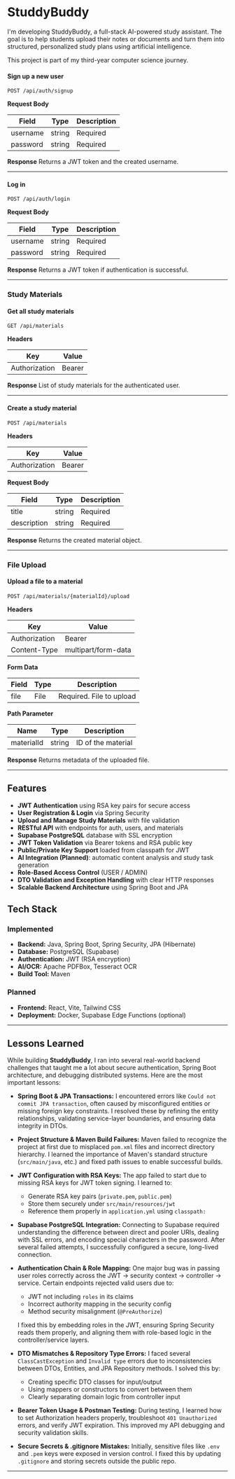 
# StuddyBuddy

I'm developing StuddyBuddy, a full-stack AI-powered study assistant. The goal is to help students upload their notes or documents and turn them into structured, personalized study plans using artificial intelligence.

This project is part of my third-year computer science journey.



#### Sign up a new user

```http
POST /api/auth/signup
```

**Request Body**

| Field    | Type   | Description |
| -------- | ------ | ----------- |
| username | string | Required    |
| password | string | Required    |

**Response**
Returns a JWT token and the created username.

---

#### Log in

```http
POST /api/auth/login
```

**Request Body**

| Field    | Type   | Description |
| -------- | ------ | ----------- |
| username | string | Required    |
| password | string | Required    |

**Response**
Returns a JWT token if authentication is successful.

---

### Study Materials

#### Get all study materials

```http
GET /api/materials
```

**Headers**

| Key           | Value              |
| ------------- | ------------------ |
| Authorization | Bearer <JWT token> |

**Response**
List of study materials for the authenticated user.

---

#### Create a study material

```http
POST /api/materials
```

**Headers**

| Key           | Value              |
| ------------- | ------------------ |
| Authorization | Bearer <JWT token> |

**Request Body**

| Field       | Type   | Description |
| ----------- | ------ | ----------- |
| title       | string | Required    |
| description | string | Required    |

**Response**
Returns the created material object.

---

### File Upload

#### Upload a file to a material

```http
POST /api/materials/{materialId}/upload
```

**Headers**

| Key           | Value               |
| ------------- | ------------------- |
| Authorization | Bearer <JWT token>  |
| Content-Type  | multipart/form-data |

**Form Data**

| Field | Type | Description              |
| ----- | ---- | ------------------------ |
| file  | File | Required. File to upload |

**Path Parameter**

| Name       | Type   | Description        |
| ---------- | ------ | ------------------ |
| materialId | string | ID of the material |

**Response**
Returns metadata of the uploaded file.

---

## Features

*  **JWT Authentication** using RSA key pairs for secure access
*  **User Registration & Login** via Spring Security
*  **Upload and Manage Study Materials** with file validation
*  **RESTful API** with endpoints for auth, users, and materials
* **Supabase PostgreSQL** database with SSL encryption
*  **JWT Token Validation** via Bearer tokens and RSA public key
*  **Public/Private Key Support** loaded from classpath for JWT
*  **AI Integration (Planned)**: automatic content analysis and study task generation
*  **Role-Based Access Control** (USER / ADMIN)
*  **DTO Validation and Exception Handling** with clear HTTP responses
*  **Scalable Backend Architecture** using Spring Boot and JPA


## Tech Stack

###  Implemented

- **Backend:** Java, Spring Boot, Spring Security, JPA (Hibernate)
- **Database:** PostgreSQL (Supabase)
- **Authentication:** JWT (RSA encryption)
- **AI/OCR:** Apache PDFBox, Tesseract OCR
- **Build Tool:** Maven

###  Planned

- **Frontend:** React, Vite, Tailwind CSS
- **Deployment:** Docker, Supabase Edge Functions (optional)
 
---

## Lessons Learned

While building **StuddyBuddy**, I ran into several real-world backend challenges that taught me a lot about secure authentication, Spring Boot architecture, and debugging distributed systems. Here are the most important lessons:

* **Spring Boot & JPA Transactions:**
  I encountered errors like `Could not commit JPA transaction`, often caused by misconfigured entities or missing foreign key constraints. I resolved these by refining the entity relationships, validating service-layer boundaries, and ensuring data integrity in DTOs.

* **Project Structure & Maven Build Failures:**
  Maven failed to recognize the project at first due to misplaced `pom.xml` files and incorrect directory hierarchy. I learned the importance of Maven's standard structure (`src/main/java`, etc.) and fixed path issues to enable successful builds.

* **JWT Configuration with RSA Keys:**
  The app failed to start due to missing RSA keys for JWT token signing. I learned to:

    * Generate RSA key pairs (`private.pem`, `public.pem`)
    * Store them securely under `src/main/resources/jwt`
    * Reference them properly in `application.yml` using `classpath:`

* **Supabase PostgreSQL Integration:**
  Connecting to Supabase required understanding the difference between direct and pooler URIs, dealing with SSL errors, and encoding special characters in the password. After several failed attempts, I successfully configured a secure, long-lived connection.

* **Authentication Chain & Role Mapping:**
  One major bug was in passing user roles correctly across the JWT → security context → controller → service. Certain endpoints rejected valid users due to:

    * JWT not including `roles` in its claims
    * Incorrect authority mapping in the security config
    * Method security misalignment (`@PreAuthorize`)

  I fixed this by embedding roles in the JWT, ensuring Spring Security reads them properly, and aligning them with role-based logic in the controller/service layers.

* **DTO Mismatches & Repository Type Errors:**
  I faced several `ClassCastException` and `Invalid type` errors due to inconsistencies between DTOs, Entities, and JPA Repository methods. I solved this by:

    * Creating specific DTO classes for input/output
    * Using mappers or constructors to convert between them
    * Clearly separating domain logic from controller input

* **Bearer Token Usage & Postman Testing:**
  During testing, I learned how to set Authorization headers properly, troubleshoot `401 Unauthorized` errors, and verify JWT expiration. This improved my API debugging and security validation skills.

* **Secure Secrets & .gitignore Mistakes:**
  Initially, sensitive files like `.env` and `.pem` keys were exposed in version control. I fixed this by updating `.gitignore` and storing secrets outside the public repo.

---
